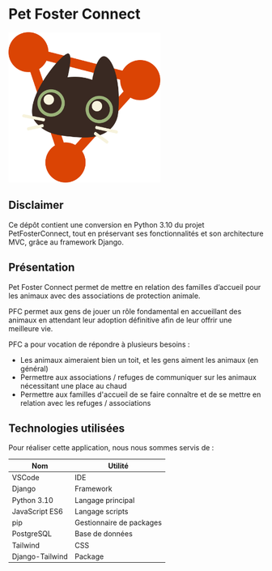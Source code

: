 # Pet Foster Connect

<img src="./productionfiles/logo.svg" alt="Logo de PetFosterConnect" width="300"/>

## Disclaimer

Ce dépôt contient une conversion en Python 3.10 du projet PetFosterConnect, tout en préservant ses fonctionnalités et son architecture MVC, grâce au framework Django.

## Présentation

Pet Foster Connect permet de mettre en relation des familles d’accueil pour les animaux avec des associations de protection animale.

PFC permet aux gens de jouer un rôle fondamental en accueillant des animaux en attendant leur adoption définitive afin de leur offrir une meilleure vie.

PFC a pour vocation de répondre à plusieurs besoins :

- Les animaux aimeraient bien un toit, et les gens aiment les animaux (en général)
- Permettre aux associations / refuges de communiquer sur les animaux nécessitant une place au chaud
- Permettre aux familles d'accueil de se faire connaître et de se mettre en relation avec les refuges / associations

## Technologies utilisées

Pour réaliser cette application, nous nous sommes servis de :

|   **Nom**      |     **Utilité**   |
| -------------- | ----------------- |
| VSCode | IDE |
| Django | Framework |
| Python 3.10 | Langage principal |
| JavaScript ES6 | Langage scripts |
| pip | Gestionnaire de packages |
| PostgreSQL | Base de données |
| Tailwind | CSS |
| Django-Tailwind | Package |
